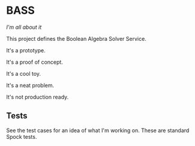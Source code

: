 BASS
====

_I'm all about it_

This project defines the Boolean Algebra Solver Service.

It's a prototype.

It's a proof of concept.

It's a cool toy.

It's a neat problem.


It's not production ready.

Tests
------

See the test cases for an idea of what I'm working on. These are standard Spock tests.
